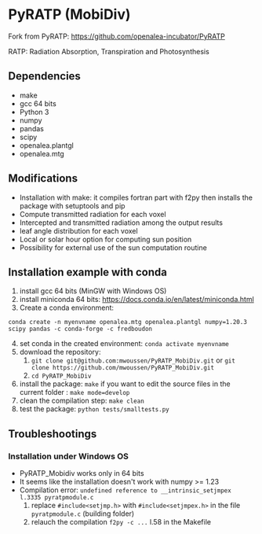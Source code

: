 # PyRATP (MobiDiv)
Fork from PyRATP: https://github.com/openalea-incubator/PyRATP

RATP: Radiation Absorption, Transpiration and Photosynthesis

## Dependencies
- make
- gcc 64 bits 
- Python 3
- numpy
- pandas
- scipy
- openalea.plantgl
- openalea.mtg

## Modifications 
- Installation with make: it compiles fortran part with f2py then installs the package with setuptools and pip
- Compute transmitted radiation for each voxel
- Intercepted and transmitted radiation among the output results
- leaf angle distribution for each voxel
- Local or solar hour option for computing sun position
- Possibility for external use of the sun computation routine

## Installation example with conda
1) install gcc 64 bits (MinGW with Windows OS)
2) install miniconda 64 bits: https://docs.conda.io/en/latest/miniconda.html
3) Create a conda environment:
```shell
conda create -n myenvname openalea.mtg openalea.plantgl numpy=1.20.3 scipy pandas -c conda-forge -c fredboudon
```
4) set conda in the created environment: `conda activate myenvname`
5) download the repository: 
   1) `git clone git@github.com:mwoussen/PyRATP_MobiDiv.git` or `git clone https://github.com/mwoussen/PyRATP_MobiDiv.git`
   2) `cd PyRATP_MobiDiv`
6) install the package: `make`
    if you want to edit the source files in the current folder : `make mode=develop`
7) clean the compilation step: `make clean`
8) test the package: `python tests/smalltests.py`

## Troubleshootings
### Installation under Windows OS
- PyRATP_Mobidiv works only in 64 bits
- It seems like the installation doesn't work with numpy >= 1.23
- Compilation error: `undefined reference to __intrinsic_setjmpex l.3335 pyratpmodule.c` 
    1) replace `#include<setjmp.h>` with `#include<setjmpex.h>` in the file `pyratpmodule.c` (building folder)
    2) relauch the compilation `f2py -c ...` l.58 in the Makefile 
